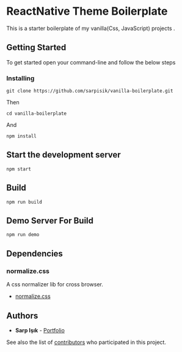 # ReactNative Theme Boilerplate

This is a starter boilerplate of my vanilla(Css, JavaScript) projects .

## Getting Started

To get started open your command-line and follow the below steps

### Installing

```
git clone https://github.com/sarpisik/vanilla-boilerplate.git
```

Then

```
cd vanilla-boilerplate
```

And

```
npm install
```

## Start the development server

```
npm start
```

## Build

```
npm run build
```

## Demo Server For Build

```
npm run demo
```

## Dependencies

### normalize.css

A css normalizer lib for cross browser.

- [normalize.css](https://necolas.github.io/normalize.css/)

## Authors

- **Sarp Işık** - [Portfolio](https://www.sarpisik.com/)

See also the list of [contributors](https://github.com/your/project/contributors) who participated in this project.
